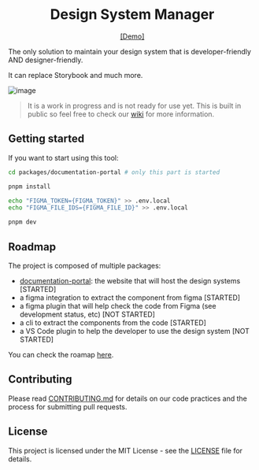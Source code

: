 <h1 align="center">Design System Manager</h1>

<div align="center">

[[Demo]](https://design-system-manager.vercel.app/example-design-system---with-variants/components/button)

</div>

The only solution to maintain your design system that is developer-friendly AND designer-friendly.

It can replace Storybook and much more.

![image](https://github.com/interaction-dynamics/design-system-manager/assets/4005226/e8118830-1d55-47ff-b248-8c69634ae384)

> It is a work in progress and is not ready for use yet. This is built in public so feel free to check our [wiki](https://github.com/interaction-dynamics/design-system-manager/wiki) for more information.

## Getting started

If you want to start using this tool:

```bash
cd packages/documentation-portal # only this part is started

pnpm install

echo "FIGMA_TOKEN={FIGMA_TOKEN}" >> .env.local
echo "FIGMA_FILE_IDS={FIGMA_FILE_ID}" >> .env.local

pnpm dev

```

## Roadmap

The project is composed of multiple packages:

- [documentation-portal](./packages/documentation-portal/README.md): the website that will host the design systems [STARTED]
- a figma integration to extract the component from figma [STARTED]
- a figma plugin that will help check the code from Figma (see development status, etc) [NOT STARTED]
- a cli to extract the components from the code [STARTED]
- a VS Code plugin to help the developer to use the design system [NOT STARTED]

You can check the roamap [here](https://github.com/orgs/interaction-dynamics/projects/10/views/1).

## Contributing

Please read [CONTRIBUTING.md](CONTRIBUTING.md) for details on our code practices and the process for submitting pull requests.

## License

This project is licensed under the MIT License - see the [LICENSE](LICENSE) file for details.
